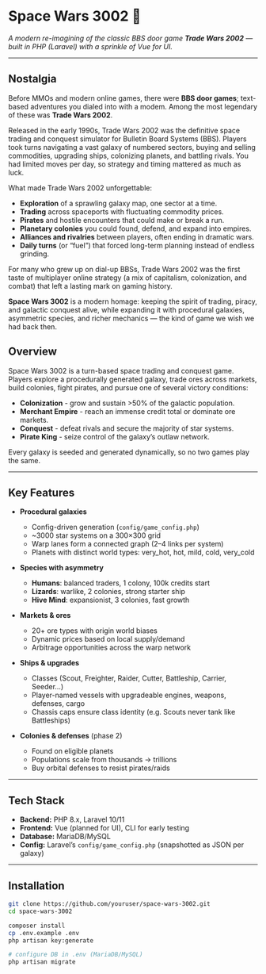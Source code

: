 # Space Wars 3002 🚀

_A modern re-imagining of the classic BBS door game **Trade Wars 2002** — built in PHP (Laravel) with a sprinkle of Vue for UI._

---

## Nostalgia

Before MMOs and modern online games, there were **BBS door games**; text-based adventures you dialed into with a modem. Among the most legendary of these was **Trade Wars 2002**.

Released in the early 1990s, Trade Wars 2002 was the definitive space trading and conquest simulator for Bulletin Board Systems (BBS). Players took turns navigating a vast galaxy of numbered sectors, buying and selling commodities, upgrading ships, colonizing planets, and battling rivals. You had limited moves per day, so strategy and timing mattered as much as luck.

What made Trade Wars 2002 unforgettable:
- **Exploration** of a sprawling galaxy map, one sector at a time.
- **Trading** across spaceports with fluctuating commodity prices.
- **Pirates** and hostile encounters that could make or break a run.
- **Planetary colonies** you could found, defend, and expand into empires.
- **Alliances and rivalries** between players, often ending in dramatic wars.
- **Daily turns** (or “fuel”) that forced long-term planning instead of endless grinding.

For many who grew up on dial-up BBSs, Trade Wars 2002 was the first taste of multiplayer online strategy (a mix of capitalism, colonization, and combat) that left a lasting mark on gaming history.

**Space Wars 3002** is a modern homage: keeping the spirit of trading, piracy, and galactic conquest alive, while expanding it with procedural galaxies, asymmetric species, and richer mechanics — the kind of game we wish we had back then.


## Overview

Space Wars 3002 is a turn-based space trading and conquest game. Players explore a procedurally generated galaxy, trade ores across markets, build colonies, fight pirates, and pursue one of several victory conditions:

- **Colonization** - grow and sustain >50% of the galactic population.
- **Merchant Empire** - reach an immense credit total or dominate ore markets.
- **Conquest** - defeat rivals and secure the majority of star systems.
- **Pirate King** - seize control of the galaxy’s outlaw network.

Every galaxy is seeded and generated dynamically, so no two games play the same.

---

## Key Features

- **Procedural galaxies**
    - Config-driven generation (`config/game_config.php`)
    - ~3000 star systems on a 300×300 grid
    - Warp lanes form a connected graph (2–4 links per system)
    - Planets with distinct world types: very_hot, hot, mild, cold, very_cold

- **Species with asymmetry**
    - **Humans**: balanced traders, 1 colony, 100k credits start
    - **Lizards**: warlike, 2 colonies, strong starter ship
    - **Hive Mind**: expansionist, 3 colonies, fast growth

- **Markets & ores**
    - 20+ ore types with origin world biases
    - Dynamic prices based on local supply/demand
    - Arbitrage opportunities across the warp network

- **Ships & upgrades**
    - Classes (Scout, Freighter, Raider, Cutter, Battleship, Carrier, Seeder…)
    - Player-named vessels with upgradeable engines, weapons, defenses, cargo
    - Chassis caps ensure class identity (e.g. Scouts never tank like Battleships)

- **Colonies & defenses** (phase 2)
    - Found on eligible planets
    - Populations scale from thousands → trillions
    - Buy orbital defenses to resist pirates/raids

---

## Tech Stack

- **Backend:** PHP 8.x, Laravel 10/11
- **Frontend:** Vue (planned for UI), CLI for early testing
- **Database:** MariaDB/MySQL
- **Config:** Laravel’s `config/game_config.php` (snapshotted as JSON per galaxy)

---

## Installation

```bash
git clone https://github.com/youruser/space-wars-3002.git
cd space-wars-3002

composer install
cp .env.example .env
php artisan key:generate

# configure DB in .env (MariaDB/MySQL)
php artisan migrate
